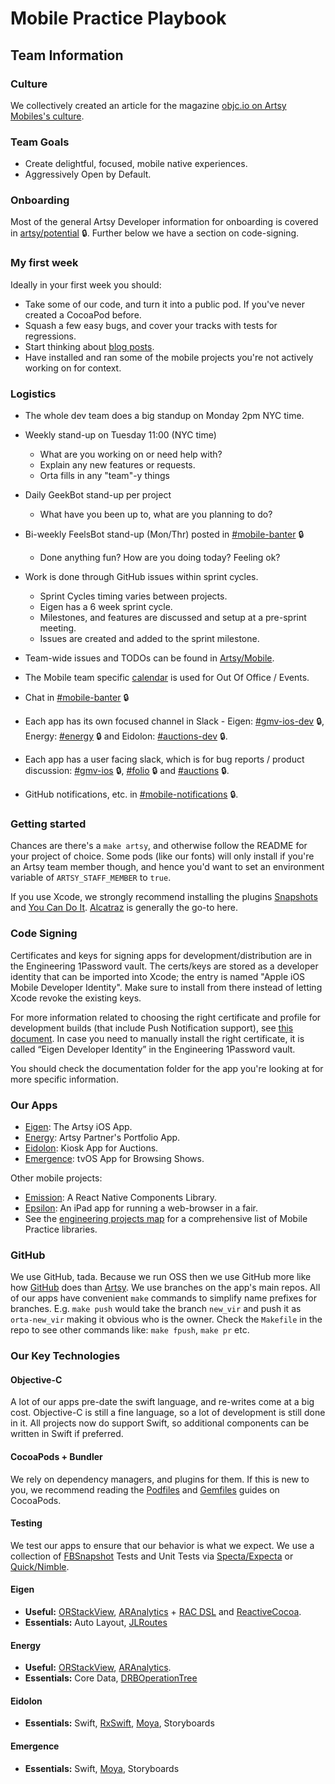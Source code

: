 # Mobile Practice Playbook

## Team Information

### Culture

We collectively created an article for the magazine
[objc.io on Artsy Mobiles's culture](https://www.objc.io/issue-22/artsy.html).

### Team Goals

- Create delightful, focused, mobile native experiences.
- Aggressively Open by Default.

### Onboarding

Most of the general Artsy Developer information for onboarding is covered in
[artsy/potential](https://github.com/artsy/potential#onboarding) 🔒. Further
below we have a section on code-signing.

### My first week

Ideally in your first week you should:

- Take some of our code, and turn it into a public pod. If you've never created a CocoaPod before.
- Squash a few easy bugs, and cover your tracks with tests for regressions.
- Start thinking about [blog posts](https://github.com/artsy/mobile/labels/Blog%20Post).
- Have installed and ran some of the mobile projects you're not actively working on for context.

### Logistics

- The whole dev team does a big standup on Monday 2pm NYC time.

- Weekly stand-up on Tuesday 11:00 (NYC time)

  - What are you working on or need help with?
  - Explain any new features or requests.
  - Orta fills in any "team"-y things

- Daily GeekBot stand-up per project

  - What have you been up to, what are you planning to do?

- Bi-weekly FeelsBot stand-up (Mon/Thr) posted in [#mobile-banter](https://artsy.slack.com/messages/mobile-banter/) 🔒

  - Done anything fun? How are you doing today? Feeling ok?

- Work is done through GitHub issues within sprint cycles.

  - Sprint Cycles timing varies between projects.
  - Eigen has a 6 week sprint cycle.
  - Milestones, and features are discussed and setup at a pre-sprint meeting.
  - Issues are created and added to the sprint milestone.

- Team-wide issues and TODOs can be found in [Artsy/Mobile](https://github.com/artsy/mobile/).
- The Mobile team specific
  [calendar](https://www.google.com/calendar/embed?src=artsymail.com_bke4sctkn8o072rjgtcsrrun3s%40group.calendar.google.com&ctz=America/New_York)
  is used for Out Of Office / Events.
- Chat in [#mobile-banter](https://artsy.slack.com/messages/mobile-banter/) 🔒
- Each app has its own focused channel in Slack - Eigen:
  [#gmv-ios-dev](https://artsy.slack.com/messages/gmv-ios-dev/) 🔒, Energy:
  [#energy](https://artsy.slack.com/messages/energy) 🔒 and Eidolon:
  [#auctions-dev](https://artsy.slack.com/messages/auctions-dev/) 🔒.
- Each app has a user facing slack, which is for bug reports / product discussion:
  [#gmv-ios](https://artsy.slack.com/messages/gmv-ios/) 🔒, [#folio](https://artsy.slack.com/messages/folio) 🔒 and
  [#auctions](https://artsy.slack.com/messages/auctions/) 🔒.
- GitHub notifications, etc. in [#mobile-notifications](https://artsy.slack.com/messages/mobile-notifications/) 🔒.

### Getting started

Chances are there's a `make artsy`, and otherwise follow the README for your project of choice. Some pods (like our
fonts) will only install if you're an Artsy team member though, and hence you'd want to set an environment variable
of `ARTSY_STAFF_MEMBER` to `true`.

If you use Xcode, we strongly recommend installing the plugins [Snapshots](https://github.com/orta/Snapshots) and
[You Can Do It](https://github.com/orta/You-Can-Do-It). [Alcatraz](http://alcatraz.io) is generally the go-to here.

### Code Signing

Certificates and keys for signing apps for development/distribution are in the Engineering 1Password vault. The
certs/keys are stored as a developer identity that can be imported into Xcode; the entry is named "Apple iOS Mobile
Developer Identity". Make sure to install from there instead of letting Xcode revoke the existing keys.

For more information related to choosing the right certificate and profile for development builds (that include
Push Notification support), see
[this document](https://github.com/artsy/eigen/blob/master/docs/push_notifications.md). In case you need to
manually install the right certificate, it is called “Eigen Developer Identity” in the Engineering 1Password vault.

You should check the documentation folder for the app you're looking at for more specific information.

### Our Apps

- [Eigen](https://github.com/artsy/eigen): The Artsy iOS App.
- [Energy](https://github.com/artsy/energy): Artsy Partner's Portfolio App.
- [Eidolon](https://github.com/artsy/eidolon): Kiosk App for Auctions.
- [Emergence](https://github.com/artsy/emergence): tvOS App for Browsing Shows.

Other mobile projects:

- [Emission](https://github.com/artsy/emission): A React Native Components Library.
- [Epsilon](https://github.com/orta/epsilon): An iPad app for running a web-browser in a fair.
- See the [engineering projects map](https://trello.com/b/VLlTIM7l/artsy-engineering-projects-map) for a
  comprehensive list of Mobile Practice libraries.

### GitHub

We use GitHub, tada. Because we run OSS then we use GitHub more like how
[GitHub](https://speakerdeck.com/holman/how-github-uses-github-to-build-github) does than
[Artsy](https://artsy.github.io/blog/2012/01/29/how-art-dot-sy-uses-github-to-build-art-dot-sy/). We use branches on
the app's main repos. All of our apps have convenient `make` commands to simplify name prefixes for branches. E.g.
`make push` would take the branch `new_vir` and push it as `orta-new_vir` making it obvious who is the owner. Check
the `Makefile` in the repo to see other commands like: `make fpush`, `make pr` etc.

### Our Key Technologies

#### Objective-C

A lot of our apps pre-date the swift language, and re-writes come at a big cost. Objective-C is still a fine
language, so a lot of development is still done in it. All projects now do support Swift, so additional components
can be written in Swift if preferred.

#### CocoaPods + Bundler

We rely on dependency managers, and plugins for them. If this is new to you, we recommend reading the
[Podfiles](https://guides.cocoapods.org/) and [Gemfiles](https://guides.cocoapods.org/using/a-gemfile.html) guides
on CocoaPods.

#### Testing

We test our apps to ensure that our behavior is what we expect. We use a collection of
[FBSnapshot](https://www.objc.io/issue-15/snapshot-testing.html) Tests and Unit Tests via
[Specta/Expecta](https://github.com/specta/specta) or [Quick/Nimble](https://github.com/Quick/Quick/).

#### Eigen

- **Useful:** [ORStackView](https://github.com/orta/ORStackView/),
  [ARAnalytics](https://github.com/orta/ARAnalytics) +
  [RAC DSL](https://github.com/artsy/eigen/blob/6bcacede194ca5b948e916746d313e7c96ec085e/Artsy/Classes/ARAppDelegate%2BAnalytics.m)
  and [ReactiveCocoa](https://reactivecocoa.io).
- **Essentials:** Auto Layout, [JLRoutes](https://github.com/joeldev/JLRoutes)

#### Energy

- **Useful:** [ORStackView](https://github.com/orta/ORStackView/),
  [ARAnalytics](https://github.com/orta/ARAnalytics).
- **Essentials:** Core Data, [DRBOperationTree](https://cocoapods.org/pods/DRBOperationTree)

#### Eidolon

- **Essentials:** Swift, [RxSwift](http://rxswift.org), [Moya](https://github.com/ashfurrow/moya/), Storyboards

#### Emergence

- **Essentials:** Swift, [Moya](https://github.com/ashfurrow/moya/), Storyboards

